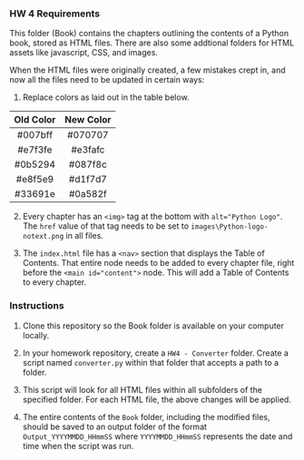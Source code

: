 ### HW 4 Requirements

This folder (Book) contains the chapters outlining the contents of a Python book, stored as HTML files. There are also some addtional folders for HTML assets like javascript, CSS, and images.

When the HTML files were originally created, a few mistakes crept in, and now all the files need to be updated in certain ways:

1. Replace colors as laid out in the table below.  

| Old Color | New Color |
| :-------: | :-------: | 
| #007bff   |  #070707  | 
| #e7f3fe   |  #e3fafc  | 
| #0b5294   |  #087f8c  | 
| #e8f5e9   |  #d1f7d7  | 
| #33691e   |  #0a582f  | 

2. Every chapter has an `<img>` tag at the bottom with `alt="Python Logo"`. The `href` value of that tag needs to be set to `images\Python-logo-notext.png` in all files.

1. The `index.html` file has a `<nav>` section that displays the Table of Contents. That entire node needs to be added to every chapter file, right before the `<main id="content">` node. This will add a Table of Contents to every chapter.


### Instructions 
1. Clone this repository so the Book folder is available on your computer locally.  

1. In your homework repository, create a `HW4 - Converter` folder. Create a script named `converter.py` within that folder that accepts a path to a folder.

1. This script will look for all HTML files within all subfolders of the specified folder. For each HTML file, the above changes will be applied.

1. The entire contents of the `Book` folder, including the modified files, should be saved to an output folder of the format `Output_YYYYMMDD_HHmmSS` where `YYYYMMDD_HHmmSS` represents the date and time when the script was run.
